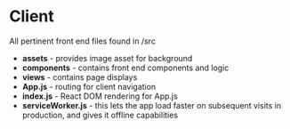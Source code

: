 # Client
All pertinent front end files found in /src
* **assets** - provides image asset for background
* **components** - contains front end components and logic
* **views** - contains page displays
* **App.js** - routing for client navigation
* **index.js** - React DOM rendering for App.js
* **serviceWorker.js** - this lets the app load faster on subsequent visits in production, and gives it offline capabilities